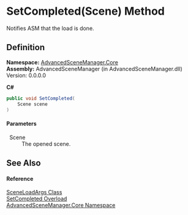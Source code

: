 # SetCompleted(Scene) Method


Notifies ASM that the load is done.



## Definition
**Namespace:** <a href="N_AdvancedSceneManager_Core.md">AdvancedSceneManager.Core</a>  
**Assembly:** AdvancedSceneManager (in AdvancedSceneManager.dll) Version: 0.0.0.0

**C#**
``` C#
public void SetCompleted(
	Scene scene
)
```



#### Parameters
<dl><dt>  Scene</dt><dd>The opened scene.</dd></dl>

## See Also


#### Reference
<a href="T_AdvancedSceneManager_Core_SceneLoadArgs.md">SceneLoadArgs Class</a>  
<a href="Overload_AdvancedSceneManager_Core_SceneLoadArgs_SetCompleted.md">SetCompleted Overload</a>  
<a href="N_AdvancedSceneManager_Core.md">AdvancedSceneManager.Core Namespace</a>  
